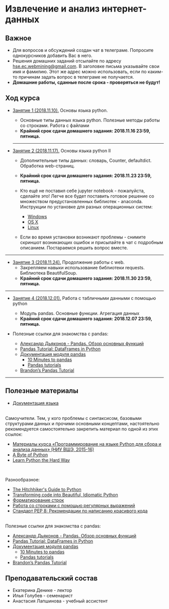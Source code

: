 # Извлечение и анализ интернет-данных

## Важное
* Для вопросов и обсуждений создан чат в телеграме. Попросите однокурсников добавить Вас в него.
* Решения домашних заданий отсылайте по адресу [hse.ec.webmining@gmail.com](hse.ec.webmining@gmail.com). В заголовке письма указывайте свои имя и фамилию. Этот же адрес можно использовать, если по каким-то причинам задать вопрос в телеграме не получается.
* **Домашние работы, сданные после срока - проверяться не будут!**

## Ход курса


* [Занятие 1 (2018.11.10).](https://github.com/magnitofonov/hse-econ-data-analysis-course/tree/master/week_01) Основы языка python. 
	* Основные типы данных языка python. Полезные методы работы со строками. Работа с файлами 
	* **Крайний срок сдачи домашнего задания: 2018.11.16 23:59, пятница.** 

	---

* [Занятие 2 (2018.11.17).](https://github.com/magnitofonov/hse-econ-data-analysis-course/tree/master/week_02) Основы языка python II 
	* Дополнительные типы данных: словарь, Counter, defaultdict. Обработка web-страниц.
	* **Крайний срок сдачи домашнего задания: 2018.11.23 23:59, пятница.** 

	* Кто ещё не поставил себе jupyter notebook - пожалуйста, сделайте это! Легче все будет поставить готовое решение со множеством предустановленных библиотек - anaconda. Инструкции по установке для разных операционных систем:
		* [Windows](https://conda.io/docs/user-guide/install/windows.html)
		* [OS X](https://conda.io/docs/user-guide/install/macos.html)
		* [Linux](https://conda.io/docs/user-guide/install/linux.html)
	
	* Если во время установки возникают проблемы - снимите скриншот возникающих ошибок и присылайте в чат с подробным описанием. Постараемся решить вопрос вместе.

---

* [Занятие 3 (2018.11.24).](https://github.com/magnitofonov/hse-econ-data-analysis-course/tree/master/week_03) Продолжение работы с web.
	* Закрепляем навыки использование библиотеки requests. Библиотека BeautifulSoup. 
	* **Крайний срок сдачи домашнего задания: 2018.11.30 23:59, пятница.** 

---

* [Занятие 4 (2018.12.01).](https://github.com/magnitofonov/hse-econ-data-analysis-course/tree/master/week_03) Работа с табличными данными с помощью python
	* Модуль pandas. Основные функции. Агрегация данных
	* **Крайний срок сдачи домашнего задания: 2018.12.07 23:59, пятница.** 

* Полезные ссылки для знакомства с pandas:
	* [Александр Дьяконов - Pandas. Обзор основных функций](https://alexanderdyakonov.files.wordpress.com/2015/04/ama2015_pandas.pdf) 
	* [Pandas Tutorial: DataFrames in Python](https://www.datacamp.com/community/tutorials/pandas-tutorial-dataframe-python)
	* [Документация модуля pandas](https://pandas.pydata.org/pandas-docs/stable/index.html)
		* [10 Minutes to pandas](https://pandas.pydata.org/pandas-docs/stable/10min.html)
		* [Pandas tutorials](https://pandas.pydata.org/pandas-docs/stable/tutorials.html) 
	* [Brandon’s Pandas Tutorial](https://github.com/brandon-rhodes/pycon-pandas-tutorial) 

---

## Полезные материалы

* [Документация языка](https://docs.python.org/3/)

<br>
Cамоучители. Тем, у кого проблемы с синтаксисом, базовыми структурами данных и прочими основными концептами, настоятельно рекомендуется самостоятельно закрепить материал по одной из этих ссылок:

* [Материалы курса «Программирование на языке Python для сбора и анализа данных» (НИУ ВШЭ, 2015-16)](http://nbviewer.math-hse.info/github/ischurov/pythonhse/tree/master/)
* [A Byte of Python](https://python.swaroopch.com/)
* [Learn Python the Hard Way](https://learnpythonthehardway.org/python3/)

<br>

Разнообразное:

* [The Hitchhiker's Guide to Python](https://docs.python-guide.org/)
* [Transforming code into Beautiful, Idiomatic Python](https://speakerdeck.com/pyconslides/transforming-code-into-beautiful-idiomatic-python-by-raymond-hettinger-1)
* [Форматирование строк](https://pyformat.info/)
* [Работа со строками с помощью регулярных выражений](https://developers.google.com/edu/python/regular-expressions)
* [Стандарт PEP 8: Рекомендации по написанию красивого кода](https://www.python.org/dev/peps/pep-0008/)

<br>
 Полезные ссылки для знакомства с pandas:

* [Александр Дьяконов - Pandas. Обзор основных функций](https://alexanderdyakonov.files.wordpress.com/2015/04/ama2015_pandas.pdf) 
* [Pandas Tutorial: DataFrames in Python](https://www.datacamp.com/community/tutorials/pandas-tutorial-dataframe-python)
* [Документация модуля pandas](https://pandas.pydata.org/pandas-docs/stable/index.html)
	* [10 Minutes to pandas](https://pandas.pydata.org/pandas-docs/stable/10min.html)
	* [Pandas tutorials](https://pandas.pydata.org/pandas-docs/stable/tutorials.html) 
* [Brandon’s Pandas Tutorial](https://github.com/brandon-rhodes/pycon-pandas-tutorial) 

## Преподавательский состав

* Екатерина Денике - лектор
* Илья Голубев - семенарист
* Анастасия Лапшинова - учебный ассистент